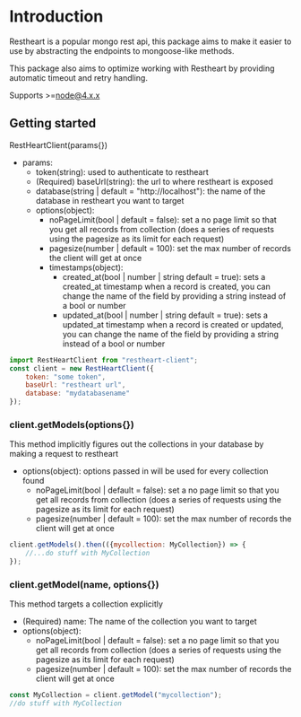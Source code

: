 # Introduction
Restheart is a popular mongo rest api, this package aims to make it easier to use by abstracting the endpoints to mongoose-like methods.

This package also aims to optimize working with Restheart by providing automatic timeout and retry handling.

Supports >=node@4.x.x

## Getting started
RestHeartClient(params{})
- params:
    - token(string): used to authenticate to restheart
    - (Required) baseUrl(string): the url to where restheart is exposed
    - database(string | default = "http://localhost"): the name of the database in restheart you want to target
    - options(object):
        - noPageLimit(bool | default = false): set a no page limit so that you get all records from collection (does a series of requests using the pagesize as its limit for each request)
        - pagesize(number | default = 100): set the max number of records the client will get at once
        - timestamps(object):
            - created_at(bool | number | string default = true): sets a created_at timestamp when a record is created, you can change the name of the field by providing a string instead of a bool or number 
            - updated_at(bool | number | string default = true): sets a updated_at timestamp when a record is created or updated, you can change the name of the field by providing a string instead of a bool or number 
```javascript
import RestHeartClient from "restheart-client";
const client = new RestHeartClient({
    token: "some token",
    baseUrl: "restheart url",
    database: "mydatabasename"
});
```

### client.getModels(options{})
This method implicitly figures out the collections in your database by making a request to restheart
- options(object): options passed in will be used for every collection found
    - noPageLimit(bool | default = false): set a no page limit so that you get all records from collection (does a series of requests using the pagesize as its limit for each request)
    - pagesize(number | default = 100): set the max number of records the client will get at once

```javascript
client.getModels().then(({mycollection: MyCollection}) => {
    //...do stuff with MyCollection
}); 
```

### client.getModel(name, options{})
This method targets a collection explicitly
- (Required) name: The name of the collection you want to target
- options(object):
    - noPageLimit(bool | default = false): set a no page limit so that you get all records from collection (does a series of requests using the pagesize as its limit for each request)
    - pagesize(number | default = 100): set the max number of records the client will get at once

```javascript
const MyCollection = client.getModel("mycollection");
//do stuff with MyCollection
```


